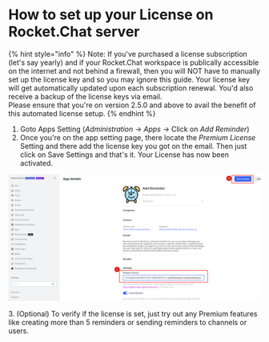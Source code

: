 # How to set up your License on Rocket.Chat server

{% hint style="info" %}
Note: If you've purchased a license subscription (let's say yearly) and if your Rocket.Chat workspace is publically accessible on the internet and not behind a firewall, then you will NOT have to manually set up the license key and so you may ignore this guide. Your license key will get automatically updated upon each subscription renewal. You'd also receive a backup of the license keys via email.\
Please ensure that you're on version 2.5.0 and above to avail the benefit of this automated license setup.
{% endhint %}

1. Goto Apps Setting (_Administration_ -> _Apps_ -> Click on _Add Reminder_)
2. Once you're on the app setting page, there locate the _Premium License_ Setting and there add the license key you got on the email. Then just click on Save Settings and that's it. Your License has now been activated.

![Applying License to your Workspace](<../../.gitbook/assets/image (26).png>)

&#x20;  3\. (Optional) To verify if the license is set, just try out any Premium features like creating more than 5 reminders or sending reminders to channels or users.
